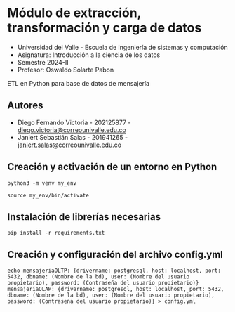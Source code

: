 # Módulo de extracción, transformación y carga de datos
- Universidad del Valle - Escuela de ingeniería de sistemas y computación
- Asignatura: Introducción a la ciencia de los datos
- Semestre 2024-II
- Profesor: Oswaldo Solarte Pabon

ETL en Python para base de datos de mensajería

## Autores
- Diego Fernando Victoria - 202125877 - diego.victoria@correounivalle.edu.co
- Janiert Sebastián Salas - 201941265 - janiert.salas@correounivalle.edu.co

## Creación y activación de un entorno en Python
```
python3 -m venv my_env
```
```
source my_env/bin/activate  
```

## Instalación de librerías necesarias
```
pip install -r requirements.txt
```

## Creación y configuración del archivo config.yml
```
echo mensajeriaOLTP: {drivername: postgresql, host: localhost, port: 5432, dbname: (Nombre de la bd), user: (Nombre del usuario propietario), password: (Contraseña del usuario propietario)} mensajeriaOLAP: {drivername: postgresql, host: localhost, port: 5432, dbname: (Nombre de la bd), user: (Nombre del usuario propietario), password: (Contraseña del usuario propietario)} > config.yml
```